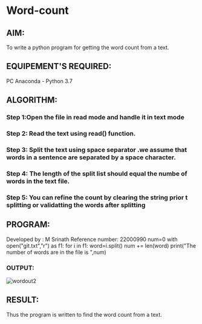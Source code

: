 # Word-count
## AIM:
To write a python program for getting the word count from a text.
## EQUIPEMENT'S REQUIRED: 
PC
Anaconda - Python 3.7
## ALGORITHM: 
### Step 1:Open the file in read mode and handle it in text mode

### Step 2: Read the text using read() function.
 
### Step 3: Split the text using space separator .we assume that words in a sentence are separated by a space character.



### Step 4: The length of the split list should equal the numbe of words in the text file. 

### Step 5: You can refine the count by clearing the string prior t splitting or validatting the words after splitting


## PROGRAM:
Developed by : M Srinath
Reference number: 22000990
num=0
with open("git.txt","r") as f1:
    for i in f1:
        word=i.split()
        num += len(word)
print("The number of words are in the file is ",num)

### OUTPUT:
![wordout2](https://user-images.githubusercontent.com/118678482/214655109-69f31532-3cfb-4e3a-8067-f93750019d15.png)




## RESULT:
Thus the program is written to find the word count from a text.
